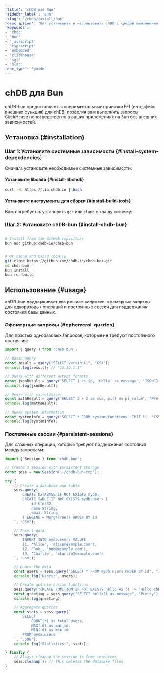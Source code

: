 ```yaml
---
'title': 'chDB для Bun'
'sidebar_label': 'Bun'
'slug': '/chdb/install/bun'
'description': 'Как установить и использовать chDB с средой выполнения Bun'
'keywords':
- 'chdb'
- 'bun'
- 'javascript'
- 'typescript'
- 'embedded'
- 'clickhouse'
- 'sql'
- 'olap'
'doc_type': 'guide'
---
```



# chDB для Bun

chDB-bun предоставляет экспериментальные привязки FFI (интерфейс внешних функций) для chDB, позволяя вам выполнять запросы ClickHouse непосредственно в ваших приложениях на Bun без внешних зависимостей.

## Установка {#installation}

### Шаг 1: Установите системные зависимости {#install-system-dependencies}

Сначала установите необходимые системные зависимости:

#### Установите libchdb {#install-libchdb}

```bash
curl -sL https://lib.chdb.io | bash
```

#### Установите инструменты для сборки {#install-build-tools}

Вам потребуется установить `gcc` или `clang` на вашу систему:

### Шаг 2: Установите chDB-bun {#install-chdb-bun}

```bash

# Install from the GitHub repository
bun add github:chdb-io/chdb-bun


# Or clone and build locally
git clone https://github.com/chdb-io/chdb-bun.git
cd chdb-bun
bun install
bun run build
```

## Использование {#usage}

chDB-bun поддерживает два режима запросов: эфемерные запросы для одноразовых операций и постоянные сессии для поддержания состояния базы данных.

### Эфемерные запросы {#ephemeral-queries}

Для простых одноразовых запросов, которые не требуют постоянного состояния:

```typescript
import { query } from 'chdb-bun';

// Basic query
const result = query("SELECT version()", "CSV");
console.log(result); // "23.10.1.1"

// Query with different output formats
const jsonResult = query("SELECT 1 as id, 'Hello' as message", "JSON");
console.log(jsonResult);

// Query with calculations
const mathResult = query("SELECT 2 + 2 as sum, pi() as pi_value", "Pretty");
console.log(mathResult);

// Query system information
const systemInfo = query("SELECT * FROM system.functions LIMIT 5", "CSV");
console.log(systemInfo);
```

### Постоянные сессии {#persistent-sessions}

Для сложных операций, которые требуют поддержания состояния между запросами:

```typescript
import { Session } from 'chdb-bun';

// Create a session with persistent storage
const sess = new Session('./chdb-bun-tmp');

try {
    // Create a database and table
    sess.query(`
        CREATE DATABASE IF NOT EXISTS mydb;
        CREATE TABLE IF NOT EXISTS mydb.users (
            id UInt32,
            name String,
            email String
        ) ENGINE = MergeTree() ORDER BY id
    `, "CSV");

    // Insert data
    sess.query(`
        INSERT INTO mydb.users VALUES 
        (1, 'Alice', 'alice@example.com'),
        (2, 'Bob', 'bob@example.com'),
        (3, 'Charlie', 'charlie@example.com')
    `, "CSV");

    // Query the data
    const users = sess.query("SELECT * FROM mydb.users ORDER BY id", "JSON");
    console.log("Users:", users);

    // Create and use custom functions
    sess.query("CREATE FUNCTION IF NOT EXISTS hello AS () -> 'Hello chDB'", "CSV");
    const greeting = sess.query("SELECT hello() as message", "Pretty");
    console.log(greeting);

    // Aggregate queries
    const stats = sess.query(`
        SELECT 
            COUNT(*) as total_users,
            MAX(id) as max_id,
            MIN(id) as min_id
        FROM mydb.users
    `, "JSON");
    console.log("Statistics:", stats);

} finally {
    // Always cleanup the session to free resources
    sess.cleanup(); // This deletes the database files
}
```
